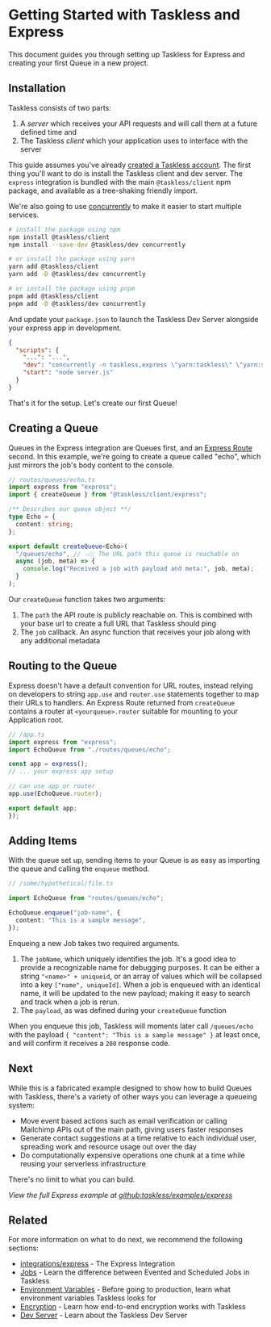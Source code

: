 # Getting Started with Taskless and Express

This document guides you through setting up Taskless for Express and creating your first Queue in a new project.

## Installation

Taskless consists of two parts:

1. A _server_ which receives your API requests and will call them at a future defined time and
2. The Taskless _client_ which your application uses to interface with the server

This guide assumes you've already [created a Taskless account](https://taskless.io). The first thing you'll want to do is install the Taskless client and dev server. The `express` integration is bundled with the main `@taskless/client` npm package, and available as a tree-shaking friendly import.

We're also going to use [concurrently](https://www.npmjs.com/package/concurrently) to make it easier to start multiple services.

```sh
# install the package using npm
npm install @taskless/client
npm install --save-dev @taskless/dev concurrently

# or install the package using yarn
yarn add @taskless/client
yarn add -D @taskless/dev concurrently

# or install the package using pnpm
pnpm add @taskless/client
pnpm add -D @taskless/dev concurrently
```

And update your `package.json` to launch the Taskless Dev Server alongside your express app in development.

```json
{
  "scripts": {
    "...": "...",
    "dev": "concurrently -n taskless,express \"yarn:taskless\" \"yarn:start\"",
    "start": "node server.js"
  }
}
```

That's it for the setup. Let's create our first Queue!

## Creating a Queue

Queues in the Express integration are Queues first, and an [Express Route](https://expressjs.com/en/4x/api.html#router) second. In this example, we're going to create a queue called "echo", which just mirrors the job's body content to the console.

```ts
// routes/queues/echo.ts
import express from "express";
import { createQueue } from "@taskless/client/express";

/** Describes our queue object **/
type Echo = {
  content: string;
};

export default createQueue<Echo>(
  "/queues/echo", // 👈🏼 The URL path this queue is reachable on
  async (job, meta) => {
    console.log("Received a job with payload and meta:", job, meta);
  }
);
```

Our `createQueue` function takes two arguments:

1. The `path` the API route is publicly reachable on. This is combined with your base url to create a full URL that Taskless should ping
2. The `job` callback. An async function that receives your job along with any additional metadata

## Routing to the Queue

Express doesn't have a default convention for URL routes, instead relying on developers to string `app.use` and `router.use` statements together to map their URLs to handlers. An Express Route returned from `createQueue` contains a router at `<yourqueue>.router` suitable for mounting to your Application root.

```ts
// /app.ts
import express from "express";
import EchoQueue from "./routes/queues/echo";

const app = express();
// ... your express app setup

// can use app or router
app.use(EchoQueue.router);

export default app;
});
```

## Adding Items

With the queue set up, sending items to your Queue is as easy as importing the queue and calling the `enqueue` method.

```ts
// /some/hypothetical/file.ts

import EchoQueue from "routes/queues/echo";

EchoQueue.enqueue("job-name", {
  content: "This is a sample message",
});
```

Enqueing a new Job takes two required arguments.

1. The `jobName`, which uniquely identifies the job. It's a good idea to provide a recognizable name for debugging purposes. It can be either a string `"<name>" + uniqueid`, or an array of values which will be collapsed into a key `["name", uniqueId]`. When a job is enqueued with an identical name, it will be updated to the new payload; making it easy to search and track when a job is rerun.
2. The `payload`, as was defined during your `createQueue` function

When you enqueue this job, Taskless will moments later call `/queues/echo` with the payload `{ "content": "This is a sample message" }` at least once, and will confirm it receives a `200` response code.

## Next

While this is a fabricated example designed to show how to build Queues with Taskless, there's a variety of other ways you can leverage a queueing system:

- Move event based actions such as email verification or calling Mailchimp APIs out of the main path, giving users faster responses
- Generate contact suggestions at a time relative to each individual user, spreading work and resource usage out over the day
- Do computationally expensive operations one chunk at a time while reusing your serverless infrastructure

There's no limit to what you can build.

_View the full Express example at [github:taskless/examples/express](https://github.com/taskless/taskless/tree/main/examples/express)_

## Related

For more information on what to do next, we recommend the following sections:

- [integrations/express](/docs/api/integrations/express.md) - The Express Integration
- [Jobs](/docs/concepts/jobs.md) - Learn the difference between Evented and Scheduled Jobs in Taskless
- [Environment Variables](/docs/api/env.md) - Before going to production, learn what environment variables Taskless looks for
- [Encryption](/docs/concepts/encryption.md) - Learn how end-to-end encryption works with Taskless
- [Dev Server](/docs/features/dev-server.md) - Learn about the Taskless Dev Server
